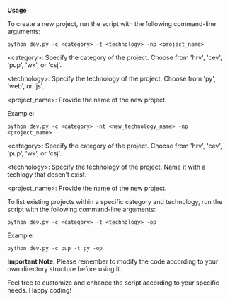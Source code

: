 
<strong>Usage</strong>

<p>To create a new project, run the script with the following command-line arguments:</p>

<pre>
<code>python dev.py -c &lt;category&gt; -t &lt;technology&gt; -np &lt;project_name&gt;</code>
</pre>

<p>&lt;category&gt;: Specify the category of the project. Choose from 'hrv', 'cev', 'pup', 'wk', or 'csj'.</p>
<p>&lt;technology&gt;: Specify the technology of the project. Choose from 'py', 'web', or 'js'.</p>
<p>&lt;project_name&gt;: Provide the name of the new project.</p>

<p>Example:</p>

<pre>
<code>python dev.py -c &lt;category&gt; -nt &lt;new_technology_name&gt; -np &lt;project_name&gt;</code>
</pre>

<p>&lt;category&gt;: Specify the category of the project. Choose from 'hrv', 'cev', 'pup', 'wk', or 'csj'.</p>
<p>&lt;technology&gt;: Specify the technology of the project. Name it with a techlogy that dosen't exist.</p>
<p>&lt;project_name&gt;: Provide the name of the new project.</p>

<p>To list existing projects within a specific category and technology, run the script with the following command-line arguments:</p>

<pre>
<code>python dev.py -c &lt;category&gt; -t &lt;technology&gt; -op</code>
</pre>

<p>Example:</p>

<pre>
<code>python dev.py -c pup -t py -op</code>
</pre>

<p><strong>Important Note:</strong> Please remember to modify the code according to your own directory structure before using it.</p>

<p>Feel free to customize and enhance the script according to your specific needs. Happy coding!</p>

